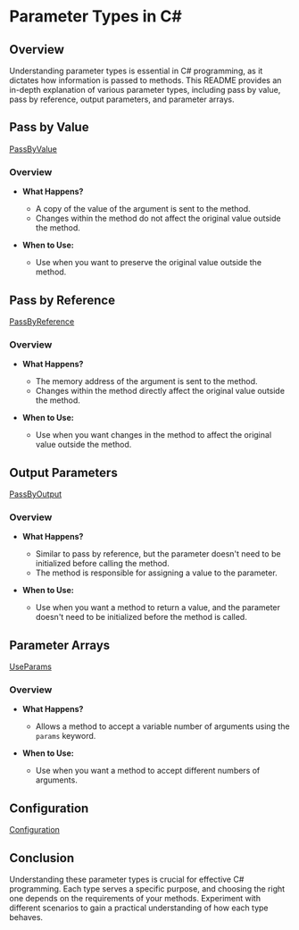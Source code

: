 # Parameter Types in C#

## Overview

Understanding parameter types is essential in C# programming, as it dictates how information is passed to methods. This README provides an in-depth explanation of various parameter types, including pass by value, pass by reference, output parameters, and parameter arrays.

## Pass by Value
[PassByValue](https://github.com/Y1lmaz-Ahmet/Dotnet-2024-Roadmap/blob/master/Parameter-Types/example-images/PassByValue.png)

### Overview

- **What Happens?**
  - A copy of the value of the argument is sent to the method.
  - Changes within the method do not affect the original value outside the method.

- **When to Use:**
  - Use when you want to preserve the original value outside the method.

## Pass by Reference
[PassByReference](https://github.com/Y1lmaz-Ahmet/Dotnet-2024-Roadmap/blob/master/Parameter-Types/example-images/PassByReference.png)
### Overview

- **What Happens?**
  - The memory address of the argument is sent to the method.
  - Changes within the method directly affect the original value outside the method.

- **When to Use:**
  - Use when you want changes in the method to affect the original value outside the method.

## Output Parameters
[PassByOutput](https://github.com/Y1lmaz-Ahmet/Dotnet-2024-Roadmap/blob/master/Parameter-Types/example-images/PassByOutput.png)
### Overview

- **What Happens?**
  - Similar to pass by reference, but the parameter doesn't need to be initialized before calling the method.
  - The method is responsible for assigning a value to the parameter.

- **When to Use:**
  - Use when you want a method to return a value, and the parameter doesn't need to be initialized before the method is called.

## Parameter Arrays
[UseParams](https://github.com/Y1lmaz-Ahmet/Dotnet-2024-Roadmap/blob/master/Parameter-Types/example-images/UseParams.png)
### Overview

- **What Happens?**
  - Allows a method to accept a variable number of arguments using the `params` keyword.

- **When to Use:**
  - Use when you want a method to accept different numbers of arguments.

## Configuration
[Configuration](https://github.com/Y1lmaz-Ahmet/Dotnet-2024-Roadmap/blob/master/Parameter-Types/example-images/example-configuring.png)
## Conclusion

Understanding these parameter types is crucial for effective C# programming. Each type serves a specific purpose, and choosing the right one depends on the requirements of your methods. Experiment with different scenarios to gain a practical understanding of how each type behaves.

